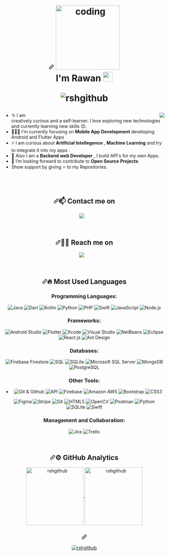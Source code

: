 <h1 dir="auto" align="center"><a id="user-content-------hi-im-nguyễn-nhật-huy---aka-lil-huy-" class="anchor" aria-hidden="true" href="#------hi-im-nguyễn-nhật-huy---aka-lil-huy-"><svg class="octicon octicon-link" viewBox="0 0 16 16" version="1.1" width="16" height="16" aria-hidden="true"><path fill-rule="evenodd" d="M7.775 3.275a.75.75 0 001.06 1.06l1.25-1.25a2 2 0 112.83 2.83l-2.5 2.5a2 2 0 01-2.83 0 .75.75 0 00-1.06 1.06 3.5 3.5 0 004.95 0l2.5-2.5a3.5 3.5 0 00-4.95-4.95l-1.25 1.25zm-4.69 9.64a2 2 0 010-2.83l2.5-2.5a2 2 0 012.83 0 .75.75 0 001.06-1.06 3.5 3.5 0 00-4.95 0l-2.5 2.5a3.5 3.5 0 004.95 4.95l1.25-1.25a.75.75 0 00-1.06-1.06l-1.25 1.25a2 2 0 01-2.83 0z"></path></svg></a>
<img width="200" src="https://cdn.dribbble.com/users/1277312/screenshots/14733298/media/39b1045e593737587dd60e42c8422d1f.gif" alt="coding">
  
<!--   <img width="200" src="https://camo.githubusercontent.com/f6fdf89a8d9fd4709676413a8036caa11b40657bf5030083bf5417c2a0105cfe/68747470733a2f2f64656e6f6c69622e6769746875622e696f2f616e696d617465642d64656e6f2d6c6f676f2f64656e6f2d636972636c652d32346670732e676966" alt="coding"> -->
  
  <br>
    I'm Rawan <a target="_blank" rel="noopener noreferrer" href="https://github.com/oHTGo/oHTGo/blob/main/images/hi.gif" data-target="animated-image.originalLink"><img src="https://github.com/oHTGo/oHTGo/raw/main/images/hi.gif" style="max-width: 100%; display: inline-block;" data-target="animated-image.originalImage" height="30px"></a>

  <p align="center"> <img src="https://komarev.com/ghpvc/?username=rshgithub&label=Profile%20views&color=0e75b6&style=flat" alt="rshgithub" /> </p>

</h1>
 
      
<p dir="auto" align="center">
<animated-image data-catalyst="" style="float: right; width: 400px;"><a target="_blank" rel="noopener noreferrer"  data-target="animated-image.originalLink"><img src="https://ravisah.in/images/mobile-app-development.gif" style="max-width: 100%; display: inline-block;" data-target="animated-image.originalImage" align="right"></a>
 
  
<!-- <samp>A highly resourceful computer programmer and well-rounded IT professional with over five years of computing experience, possessing expert knowledge of the software development lifecycle and a solid understanding of technologies required for the development and deployment of highly available and scalable applications, including their networks and infrastructure.
  </samp> -->
   </p>

<ul dir="auto">
<li><g-emoji class="g-emoji" alias="capricorn" fallback-src="https://github.githubassets.com/images/icons/emoji/unicode/2651.png">♑</g-emoji> I am creatively curious and a self-learner. I love exploring new technologies and currently learning new skills 😊.</li>
<li>👨🏻‍💻  I’m currently focusing on <strong>Mobile App Development</strong> developing Android and Flutter Apps</li>
<li>⚡ I am curious about <strong>Artificial Intellegence</strong> , <strong>Machine Learning</strong> and try to integrate it into my apps .</li>
<li>🌱 Also I am a <strong>Backend web Developer</strong> , I build API's for my own Apps.</li>
<li><g-emoji class="g-emoji" alias="speech_balloon" fallback-src="https://github.githubassets.com/images/icons/emoji/unicode/1f4ac.png">💬</g-emoji> I’m looking forward to contribute to <strong>Open Source Projects</strong>.</li>
<li>Show support by giving <g-emoji class="g-emoji" alias="star" fallback-src="https://github.githubassets.com/images/icons/emoji/unicode/2b50.png">⭐</g-emoji> to my Repositories.</li>
</ul>
  <br>
  <br>
<h2 dir="auto" align="center"><a id="user-content--reach-me-on" class="anchor" aria-hidden="true" href="#-reach-me-on"><svg class="octicon octicon-link" viewBox="0 0 16 16" version="1.1" width="16" height="16" aria-hidden="true"><path fill-rule="evenodd" d="M7.775 3.275a.75.75 0 001.06 1.06l1.25-1.25a2 2 0 112.83 2.83l-2.5 2.5a2 2 0 01-2.83 0 .75.75 0 00-1.06 1.06 3.5 3.5 0 004.95 0l2.5-2.5a3.5 3.5 0 00-4.95-4.95l-1.25 1.25zm-4.69 9.64a2 2 0 010-2.83l2.5-2.5a2 2 0 012.83 0 .75.75 0 001.06-1.06 3.5 3.5 0 00-4.95 0l-2.5 2.5a3.5 3.5 0 004.95 4.95l1.25-1.25a.75.75 0 00-1.06-1.06l-1.25 1.25a2 2 0 01-2.83 0z"></path></svg></a><g-emoji class="g-emoji" alias="mailbox" fallback-src="https://github.githubassets.com/images/icons/emoji/unicode/1f4eb.png">📫</g-emoji> Contact me on</h2>

<p dir="auto" align="center">
  <a href="https://www.linkedin.com/in/rawan-m-al-shurbaji-75b53521a" rel="nofollow"><img src="https://camo.githubusercontent.com/a493f6833f99fb3c85788d6d9305e6b7a42b838e5ee5d138fd9a8214a7e77472/68747470733a2f2f696d672e736869656c64732e696f2f62616467652f6c696e6b6564696e2d2532333030373742352e7376673f267374796c653d666f722d7468652d6261646765266c6f676f3d6c696e6b6564696e266c6f676f436f6c6f723d7768697465" data-canonical-src="https://img.shields.io/badge/linkedin-%230077B5.svg?&amp;style=for-the-badge&amp;logo=linkedin&amp;logoColor=white" style="max-width: 100%;"></a>&nbsp;&nbsp;&nbsp;&nbsp;
 
</p>

  <br>
<h2 dir="auto" align="center"><a id="user-content--reach-me-on" class="anchor" aria-hidden="true" href="#-reach-me-on"><svg class="octicon octicon-link" viewBox="0 0 16 16" version="1.1" width="16" height="16" aria-hidden="true"><path fill-rule="evenodd" d="M7.775 3.275a.75.75 0 001.06 1.06l1.25-1.25a2 2 0 112.83 2.83l-2.5 2.5a2 2 0 01-2.83 0 .75.75 0 00-1.06 1.06 3.5 3.5 0 004.95 0l2.5-2.5a3.5 3.5 0 00-4.95-4.95l-1.25 1.25zm-4.69 9.64a2 2 0 010-2.83l2.5-2.5a2 2 0 012.83 0 .75.75 0 001.06-1.06 3.5 3.5 0 00-4.95 0l-2.5 2.5a3.5 3.5 0 004.95 4.95l1.25-1.25a.75.75 0 00-1.06-1.06l-1.25 1.25a2 2 0 01-2.83 0z"></path></svg></a><g-emoji class="g-emoji" alias="man_technologist" fallback-src="https://github.githubassets.com/images/icons/emoji/unicode/1f468-1f4bb.png">👨‍💻</g-emoji> Reach me on</h2>

 
<p dir="auto" align="center">
<!--   <a href="https://www.hackerrank.com/@rawnsh2218" rel="nofollow"><img src="https://img.shields.io/badge/-Hackerrank-2EC866?style=for-the-badge&logo=HackerRank&logoColor=white" data-canonical-src="https://img.shields.io/badge/linkedin-%230077B5.svg?&amp;style=for-the-badge&amp;logo=linkedin&amp;logoColor=white" style="max-width: 100%;"></a>&nbsp;&nbsp;&nbsp;&nbsp; -->
<!--   <a href="https://codeforces.com/profile/@rashforces" rel="nofollow"><img src="https://img.shields.io/badge/Codeforces-445f9d?style=for-the-badge&logo=Codeforces&logoColor=white" data-canonical-src="https://img.shields.io/badge/twitter-%231DA1F2.svg?&amp;style=for-the-badge&amp;logo=twitter&amp;logoColor=white" style="max-width: 100%;"></a>&nbsp;&nbsp;&nbsp;&nbsp; -->
  <a href="https://www.leetcode.com/@rawshcode"><img src="https://img.shields.io/badge/LeetCode-000000?style=for-the-badge&logo=LeetCode&logoColor=#d16c06" data-canonical-src="https://img.shields.io/badge/gmail-%23D14836.svg?&amp;style=for-the-badge&amp;logo=gmail&amp;logoColor=white" style="max-width: 100%;"></a>&nbsp;&nbsp;&nbsp;&nbsp;
</p>
 
 
  <br>


<h2 dir="auto" align="center"><a id="user-content--reach-me-on" class="anchor" aria-hidden="true" href="#-reach-me-on"><svg class="octicon octicon-link" viewBox="0 0 16 16" version="1.1" width="16" height="16" aria-hidden="true"><path fill-rule="evenodd" d="M7.775 3.275a.75.75 0 001.06 1.06l1.25-1.25a2 2 0 112.83 2.83l-2.5 2.5a2 2 0 01-2.83 0 .75.75 0 00-1.06 1.06 3.5 3.5 0 004.95 0l2.5-2.5a3.5 3.5 0 00-4.95-4.95l-1.25 1.25zm-4.69 9.64a2 2 0 010-2.83l2.5-2.5a2 2 0 012.83 0 .75.75 0 001.06-1.06 3.5 3.5 0 00-4.95 0l-2.5 2.5a3.5 3.5 0 004.95 4.95l1.25-1.25a.75.75 0 00-1.06-1.06l-1.25 1.25a2 2 0 01-2.83 0z"></path></svg></a><g-emoji class="g-emoji" alias="man_technologist" fallback-src="https://github.githubassets.com/images/icons/emoji/unicode/1f468-1f4bb.png">🔥</g-emoji> Most Used Languages</h2>
 <div align="center">
 <p dir="auto" align-items="center">

  ### Programming Languages:
 ![Java](https://img.shields.io/badge/java-%23ED8B00.svg?style=for-the-badge&logo=java&logoColor=white) ![Dart](https://img.shields.io/badge/dart-%230175C2.svg?style=for-the-badge&logo=dart&logoColor=white)  ![Kotlin](https://img.shields.io/badge/kotlin-%237F52FF.svg?style=for-the-badge&logo=kotlin&logoColor=white) ![Python](https://img.shields.io/badge/python-3670A0?style=for-the-badge&logo=python&logoColor=ffdd54) ![PHP](https://img.shields.io/badge/php-%23777BB4.svg?style=for-the-badge&logo=php&logoColor=white)  ![Swift](https://img.shields.io/badge/swift-%23FA7343.svg?style=for-the-badge&logo=swift&logoColor=white) ![JavaScript](https://img.shields.io/badge/JavaScript-%23323330.svg?style=for-the-badge&logo=javascript&logoColor=%23F7DF1E)  ![Node.js](https://img.shields.io/badge/Node.js-%2343853D.svg?style=for-the-badge&logo=node.js&logoColor=white)

### Frameworks:
![Android Studio](https://img.shields.io/badge/Android%20Studio-v4.2.2-green)  ![Flutter](https://img.shields.io/badge/Flutter-%2302569B.svg?style=for-the-badge&logo=flutter&logoColor=white)  ![Xcode](https://img.shields.io/badge/Xcode-%231575F9.svg?style=for-the-badge&logo=Xcode&logoColor=white)  ![Visual Studio](https://img.shields.io/badge/Visual%20Studio-5C2D91?style=for-the-badge&logo=visual%20studio&logoColor=white)  ![NetBeans](https://img.shields.io/badge/NetBeans-%23E41B13.svg?style=for-the-badge&logo=apache%20netbeans%20ide&logoColor=white)  ![Eclipse](https://img.shields.io/badge/Eclipse-2C2255?style=for-the-badge&logo=eclipse&logoColor=white)  ![React.js](https://img.shields.io/badge/React.js-%2320232a.svg?style=for-the-badge&logo=react&logoColor=%2361DAFB) ![Ant Design](https://img.shields.io/badge/Ant%20Design-%230170FE.svg?style=for-the-badge&logo=ant-design&logoColor=white)

### Databases:
![Firebase Firestore](https://img.shields.io/badge/Firebase%20Firestore-%23FFCA28.svg?style=for-the-badge&logo=firebase&logoColor=black)  ![SQL](https://img.shields.io/badge/SQL-%234169E1.svg?style=for-the-badge&logo=sqlite&logoColor=white) ![SQLite](https://img.shields.io/badge/SQLite-%23003B57.svg?style=for-the-badge&logo=sqlite&logoColor=white) ![Microsoft SQL Server](https://img.shields.io/badge/Microsoft%20SQL%20Server-%23CC2927.svg?style=for-the-badge&logo=microsoft%20sql%20server&logoColor=white) ![MongoDB](https://img.shields.io/badge/MongoDB-%2347A248.svg?style=for-the-badge&logo=mongodb&logoColor=white) ![PostgreSQL](https://img.shields.io/badge/PostgreSQL-%23336791.svg?style=for-the-badge&logo=postgresql&logoColor=white)

### Other Tools:
- ![Git & Github](https://img.shields.io/badge/Git%20&%20Github-%23181717.svg?style=for-the-badge&logo=github&logoColor=white) ![API](https://img.shields.io/badge/API-%2300ACD7.svg?style=for-the-badge&logo=api&logoColor=white)  ![Firebase](https://img.shields.io/badge/Firebase-%23FFCA28.svg?style=for-the-badge&logo=firebase&logoColor=black)  ![Amazon AWS](https://img.shields.io/badge/Amazon%20AWS-Cloud%20Services-yellow)  ![Bootstrap](https://img.shields.io/badge/Bootstrap-v5.0.2-purple)  ![CSS3](https://img.shields.io/badge/CSS3-blue)
 
![Figma](https://img.shields.io/badge/Figma-%23F24E1E.svg?style=for-the-badge&logo=figma&logoColor=white) ![Stripe](https://img.shields.io/badge/Stripe-%23306DE5.svg?style=for-the-badge&logo=stripe&logoColor=white)  ![Git](https://img.shields.io/badge/Git-%23F05032.svg?style=for-the-badge&logo=git&logoColor=white)  ![HTML5](https://img.shields.io/badge/HTML5-lightgrey)  ![OpenCV](https://img.shields.io/badge/OpenCV-%23white.svg?style=for-the-badge&logo=opencv&logoColor=white)  ![Postman](https://img.shields.io/badge/Postman-%23FF6C37.svg?style=for-the-badge&logo=postman&logoColor=white)  ![Python](https://img.shields.io/badge/Python-%233776AB.svg?style=for-the-badge&logo=python&logoColor=white) ![SQLite](https://img.shields.io/badge/SQLite-%23003B57.svg?style=for-the-badge&logo=sqlite&logoColor=white)  ![Swift](https://img.shields.io/badge/Swift-%23FA7343.svg?style=for-the-badge&logo=swift&logoColor=white)

### Management and Collaboration:
![Jira](https://img.shields.io/badge/Jira-0052CC?style=for-the-badge&logo=jira&logoColor=white)  ![Trello](https://img.shields.io/badge/Trello-0079BF?style=for-the-badge&logo=trello&logoColor=white)

  </p>
  </div>
 
   <br>
 <h2 dir="auto" align="center"><a id="user-content--reach-me-on" class="anchor" aria-hidden="true" href="#-reach-me-on"><svg class="octicon octicon-link" viewBox="0 0 16 16" version="1.1" width="16" height="16" aria-hidden="true"><path fill-rule="evenodd" d="M7.775 3.275a.75.75 0 001.06 1.06l1.25-1.25a2 2 0 112.83 2.83l-2.5 2.5a2 2 0 01-2.83 0 .75.75 0 00-1.06 1.06 3.5 3.5 0 004.95 0l2.5-2.5a3.5 3.5 0 00-4.95-4.95l-1.25 1.25zm-4.69 9.64a2 2 0 010-2.83l2.5-2.5a2 2 0 012.83 0 .75.75 0 001.06-1.06 3.5 3.5 0 00-4.95 0l-2.5 2.5a3.5 3.5 0 004.95 4.95l1.25-1.25a.75.75 0 00-1.06-1.06l-1.25 1.25a2 2 0 01-2.83 0z"></path></svg></a><g-emoji class="g-emoji" alias="hammer_and_wrench" fallback-src="https://github.githubassets.com/images/icons/emoji/unicode/1f6e0.png">⚙️</g-emoji> GitHub Analytics </h2>
 
 <p dir="auto" align="center">
<a href="https://github.com/AVS1508">
  <img align="center" src="https://github-readme-stats.vercel.app/api?username=rshgithub&theme=radical&show_icons=true&locale=en" alt="rshgithub" style="max-width: 100%;" height="180em">
<img align="center" src="https://github-readme-streak-stats.herokuapp.com/?user=rshgithub&theme=radical" alt="rshgithub"  style="max-width: 100%;" height="180em">

</p> 
  
 <h2 dir="auto" align="center"><a id="user-content--reach-me-on" class="anchor" aria-hidden="true" href="#-reach-me-on"><svg class="octicon octicon-link" viewBox="0 0 16 16" version="1.1" width="16" height="16" aria-hidden="true"><path fill-rule="evenodd" d="M7.775 3.275a.75.75 0 001.06 1.06l1.25-1.25a2 2 0 112.83 2.83l-2.5 2.5a2 2 0 01-2.83 0 .75.75 0 00-1.06 1.06 3.5 3.5 0 004.95 0l2.5-2.5a3.5 3.5 0 00-4.95-4.95l-1.25 1.25zm-4.69 9.64a2 2 0 010-2.83l2.5-2.5a2 2 0 012.83 0 .75.75 0 001.06-1.06 3.5 3.5 0 00-4.95 0l-2.5 2.5a3.5 3.5 0 004.95 4.95l1.25-1.25a.75.75 0 00-1.06-1.06l-1.25 1.25a2 2 0 01-2.83 0z"></path></svg> </h2>
 
<p dir="auto" align="center">
 
 <img style="max-width: 100%" src="https://github-profile-trophy.vercel.app/?username=rshgithub&amp;row=1&amp;column=6&amp;margin-h=8&amp&theme=radical" alt="rshgithub" />
</p> 
 

